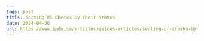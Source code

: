 ```yaml
---
tags: post
title: Sorting PR Checks by Their Status
date: 2024-04-30
url: https://www.ipdx.co/articles/guides-articles/sorting-pr-checks-by-their-status
---
```

